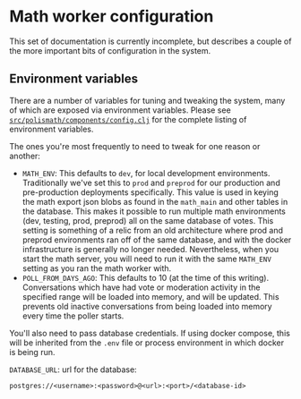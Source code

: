 
# Math worker configuration

This set of documentation is currently incomplete, but describes a couple of the more important bits of configuration in the system.

## Environment variables

There are a number of variables for tuning and tweaking the system, many of which are exposed via environment variables.
Please see [`src/polismath/components/config.clj`](https://github.com/pol-is/polisMath/blob/master/src/polismath/components/config.clj#L51) for the complete listing of environment variables.

The ones you're most frequently to need to tweak for one reason or another:

* `MATH_ENV`: This defaults to `dev`, for local development environments.
  Traditionally we've set this to `prod` and `preprod` for our production and pre-production deployments specifically.
  This value is used in keying the math export json blobs as found in the `math_main` and other tables in the database.
  This makes it possible to run multiple math environments (dev, testing, prod, preprod) all on the same database of votes.
  This setting is something of a relic from an old architecture where prod and preprod environments ran off of the same database, and with the docker infrastructure is generally no longer needed.
  Nevertheless, when you start the math server, you will need to run it with the same `MATH_ENV` setting as you ran the math worker with.
* `POLL_FROM_DAYS_AGO`: This defaults to 10 (at the time of this writing).
  Conversations which have had vote or moderation activity in the specified range will be loaded into memory, and will be updated.
  This prevents old inactive conversations from being loaded into memory every time the poller starts.

You'll also need to pass database credentials. If using docker compose, this will be inherited from the `.env` file or process environment in which docker is being run.

  `DATABASE_URL`: url for the database:

  `postgres://<username>:<password>@<url>:<port>/<database-id>`
